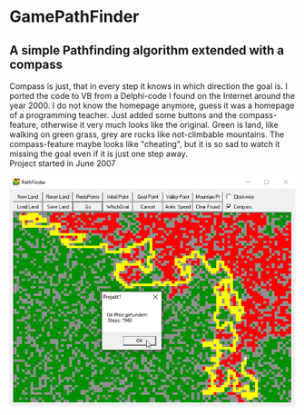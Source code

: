 # GamePathFinder
## A simple Pathfinding algorithm extended with a compass  
Compass is just, that in every step it knows in which direction the goal is.
I ported the code to VB from a Delphi-code I found on the Internet around the year 2000.
I do not know the homepage anymore, guess it was a homepage of a programming teacher.
Just added some buttons and the compass-feature, otherwise it very much looks like the original. 
Green is land, like walking on green grass, grey are rocks like not-climbable mountains.
The compass-feature maybe looks like "cheating", but it is so sad to watch it missing 
the goal even if it is just one step away.  
Project started in June 2007

![GamePathFinder Image](Resources/Pictures/GamePathFinder.png "GamePathFinder Image")